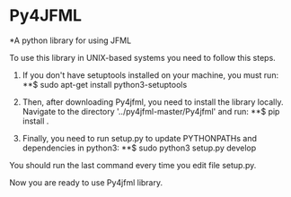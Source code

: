 # Py4JFML
*A python library for using JFML


To use this library in UNIX-based systems you need to follow this steps.
  
  1. If you don't have setuptools installed on your machine, you must run:
  **$ sudo apt-get install python3-setuptools
  
  2. Then, after downloading Py4jfml, you need to install the library locally. 
  Navigate to the directory '../py4jfml-master/Py4jfml' and run:
  **$ pip install .
  
  3. Finally, you need to run setup.py to update PYTHONPATHs and dependencies in python3:
  **$ sudo python3 setup.py develop
  
  You should run the last command every time you edit file setup.py.
  
  
Now you are ready to use Py4jfml library.
